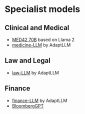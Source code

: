# Specialist models

## Clinical and Medical

* [MED42 70B](https://huggingface.co/m42-health/med42-70b) based on Llama 2
* [medicine-LLM](https://huggingface.co/AdaptLLM/medicine-LLM) by AdaptLLM

## Law and Legal

* [law-LLM](https://huggingface.co/AdaptLLM/law-LLM) by AdaptLLM

## Finance

* [finance-LLM](https://huggingface.co/AdaptLLM/finance-LLM) by AdaptLLM
* [BloombergGPT](https://huggingface.co/papers/2303.17564)
